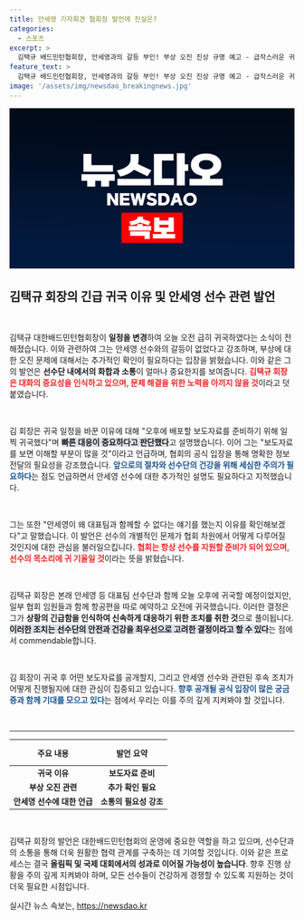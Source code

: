 ```yaml
---
title: 안세영 기자회견 협회장 발언에 진실은?
categories:
  - 스포츠
excerpt: >
  김택규 배드민턴협회장, 안세영과의 갈등 부인! 부상 오진 진상 규명 예고 - 급작스러운 귀국 배경과 오후 보도자료에 대한 기대감이 커지고 있습니다. 모든 진실은 곧 밝혀질 예정!
feature_text: >
  김택규 배드민턴협회장, 안세영과의 갈등 부인! 부상 오진 진상 규명 예고 - 급작스러운 귀국 배경과 오후 보도자료에 대한 기대감이 커지고 있습니다. 모든 진실은 곧 밝혀질 예정!
image: '/assets/img/newsdao_breakingnews.jpg'
---
```


<p><img src="/assets/img/newsdao_breakingnews.jpg" alt="bookingtag 속보" /></p>

<h2 data-ke-size="size26">김택규 회장의 긴급 귀국 이유 및 안세영 선수 관련 발언</h2>

<p data-ke-size="size16">&nbsp;</p>

<p>김택규 대한배드민턴협회장이 <strong>일정을 변경</strong>하여 오늘 오전 급히 귀국하였다는 소식이 전해졌습니다. 이와 관련하여 그는 안세영 선수와의 갈등이 없었다고 강조하며, 부상에 대한 오진 문제에 대해서는 추가적인 확인이 필요하다는 입장을 밝혔습니다. 이와 같은 그의 발언은 <strong>선수단 내에서의 화합과 소통</strong>이 얼마나 중요한지를 보여줍니다. <b><span style="color: #ee2323;">김택규 회장은 대화의 중요성을 인식하고 있으며, 문제 해결을 위한 노력을 아끼지 않을 것</span></b>이라고 덧붙였습니다.</p>

<p data-ke-size="size16">&nbsp;</p>

<p>김 회장은 귀국 일정을 바꾼 이유에 대해 "오후에 배포할 보도자료를 준비하기 위해 일찍 귀국했다"며 <b><span style="background-color: #21538527;">빠른 대응이 중요하다고 판단했다</span></b>고 설명했습니다. 이어 그는 "보도자료를 보면 이해할 부분이 많을 것"이라고 언급하며, 협회의 공식 입장을 통해 명확한 정보 전달의 필요성을 강조했습니다. <b><span style="color: #1a5490;">앞으로의 절차와 선수단의 건강을 위해 세심한 주의가 필요하다</span></b>는 점도 언급하면서 안세영 선수에 대한 추가적인 설명도 필요하다고 지적했습니다.</p>

<p data-ke-size="size16">&nbsp;</p>

<p>그는 또한 "안세영이 왜 대표팀과 함께할 수 없다는 얘기를 했는지 이유를 확인해보겠다"고 말했습니다. 이 발언은 선수의 개별적인 문제가 협회 차원에서 어떻게 다루어질 것인지에 대한 관심을 불러일으킵니다. <b><span style="color: #ee2323;">협회는 항상 선수를 지원할 준비가 되어 있으며, 선수의 목소리에 귀 기울일 것</span></b>이라는 뜻을 밝혔습니다.</p>

<p data-ke-size="size16">&nbsp;</p>

<p>김택규 회장은 본래 안세영 등 대표팀 선수단과 함께 오늘 오후에 귀국할 예정이었지만, 일부 협회 임원들과 함께 항공편을 따로 예약하고 오전에 귀국했습니다. 이러한 결정은 그가 <strong>상황의 긴급함을 인식하여 신속하게 대응하기 위한 조치를 취한 것</strong>으로 풀이됩니다. <b><span style="background-color: #21538527;">이러한 조치는 선수단의 안전과 건강을 최우선으로 고려한 결정이라고 할 수 있다</span></b>는 점에서 commendable합니다.</p>

<p data-ke-size="size16">&nbsp;</p>

<p>김 회장이 귀국 후 어떤 보도자료를 공개할지, 그리고 안세영 선수와 관련된 후속 조치가 어떻게 진행될지에 대한 관심이 집중되고 있습니다. <b><span style="color: #1a5490;">향후 공개될 공식 입장이 많은 궁금증과 함께 기대를 모으고 있다</span></b>는 점에서 우리는 이를 주의 깊게 지켜봐야 할 것입니다.</p>

<p data-ke-size="size16">&nbsp;</p>

<hr />

<table style="width: 100%;">
    <thead>
        <tr>
            <th style="text-align: center; height: 38px;"><b>주요 내용</b></th>
            <th style="text-align: center; height: 38px;"><b>발언 요약</b></th>
        </tr>
    </thead>
    <tbody>
        <tr>
            <td style="text-align: center; height: 17px;"><b>귀국 이유</b></td>
            <td style="text-align: center; height: 17px;"><b>보도자료 준비</b></td>
        </tr>
        <tr>
            <td style="text-align: center; height: 17px;"><b>부상 오진 관련</b></td>
            <td style="text-align: center; height: 17px;"><b>추가 확인 필요</b></td>
        </tr>
        <tr>
            <td style="text-align: center; height: 17px;"><b>안세영 선수에 대한 언급</b></td>
            <td style="text-align: center; height: 17px;"><b>소통의 필요성 강조</b></td>
        </tr>
    </tbody>
</table>

<p data-ke-size="size16">&nbsp;</p> 

<p>김택규 회장의 발언은 대한배드민턴협회의 운영에 중요한 역할을 하고 있으며, 선수단과의 소통을 통해 더욱 원활한 협력 관계를 구축하는 데 기여할 것입니다. 이와 같은 프로세스는 결국 <b>올림픽 및 국제 대회에서의 성과로 이어질 가능성이 높습니다</b>. 향후 진행 상황을 주의 깊게 지켜봐야 하며, 모든 선수들이 건강하게 경쟁할 수 있도록 지원하는 것이 더욱 필요한 시점입니다.</p>
실시간 뉴스 속보는, <a href="https://newsdao.kr" rel="dofollow">https://newsdao.kr</a>


